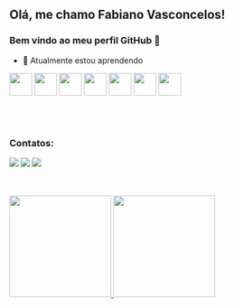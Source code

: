 ## Olá, me chamo Fabiano Vasconcelos! 
### Bem vindo ao meu perfil GitHub 👋

- 🌱 Atualmente estou aprendendo

<img src="https://cdn.jsdelivr.net/gh/devicons/devicon/icons/html5/html5-original-wordmark.svg" width="40" height="40" /> <img src="https://cdn.jsdelivr.net/gh/devicons/devicon/icons/css3/css3-original-wordmark.svg" width="40" height="40"/> <img src="https://cdn.jsdelivr.net/gh/devicons/devicon/icons/javascript/javascript-original.svg" width="40" height="40"/> <img src="https://cdn.jsdelivr.net/gh/devicons/devicon/icons/nodejs/nodejs-original-wordmark.svg" width="40" height="40"/> <img src="https://cdn.jsdelivr.net/gh/devicons/devicon/icons/react/react-original.svg" width="40" height="40"/> <img src="https://cdn.jsdelivr.net/gh/devicons/devicon/icons/typescript/typescript-original.svg" width="40" height="40"/> <img src="https://cdn.jsdelivr.net/gh/devicons/devicon/icons/vscode/vscode-original.svg" width="40" height="40"/>

<br>
<br>


### Contatos:

<div>

<a href="https://instagram.com/fabianosvasconcelos" target="_blank"><img src="https://img.shields.io/badge/-Instagram-%23E4405F?style=for-the-badge&logo=instagram&logoColor=white" target="_blank"></a>
<a href = "mailto: fabianosvgav@gmail.com"><img src="https://img.shields.io/badge/Gmail-D14836?style=for-the-badge&logo=gmail&logoColor=white" target="_blank"></a>
<a href="https://www.linkedin.com/in/fabianosvasco" target="_blank"><img src="https://img.shields.io/badge/-LinkedIn-%230077B5?style=for-the-badge&logo=linkedin&logoColor=white" target="_blank"></a>   
</div>
<br>
<br>


<div>
<a href="https://github.com/fabianosv/fabianosv">
<img height="180em" src="https://github-readme-stats.vercel.app/api/top-langs/?username=fabianosv&layout=compact&langs_count=7&theme=dracula"/>
<img height="180em" src="https://github-readme-stats.vercel.app/api?username=fabianosv&show_icons=true&theme=dracula&include_all_commits=true&count_private=true"/>
</div>
